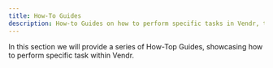 ```yaml
---
title: How-To Guides
description: How-to Guides on how to perform specific tasks in Vendr, the eCommerce solution for Umbraco v8+
---
```


In this section we will provide a series of How-Top Guides, showcasing how to perform specific task within Vendr.

<work-in-progress />